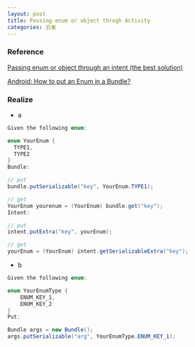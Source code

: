 ```yaml
---
layout: post
title: Passing enum or object throgh Activity 
categories: 云雀
---
```


### Reference

[Passing enum or object through an intent (the best solution)](http://stackoverflow.com/questions/2836256/passing-enum-or-object-through-an-intent-the-best-solution)

[Android: How to put an Enum in a Bundle?](http://stackoverflow.com/questions/3293020/android-how-to-put-an-enum-in-a-bundle)

### Realize
 - a

```Java
Given the following enum:

enum YourEnum {
  TYPE1,
  TYPE2
}
Bundle:

// put
bundle.putSerializable("key", YourEnum.TYPE1);

// get 
YourEnum yourenum = (YourEnum) bundle.get("key");
Intent:

// put
intent.putExtra("key", yourEnum);

// get
yourEnum = (YourEnum) intent.getSerializableExtra("key");
```

 - b

```Java
Given the following enum:

enum YourEnumType {
    ENUM_KEY_1, 
    ENUM_KEY_2
}
Put:

Bundle args = new Bundle();
args.putSerializable("arg", YourEnumType.ENUM_KEY_1);
```

